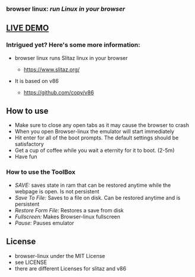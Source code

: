 ### **browser linux:** _run Linux in your browser_

## [LIVE DEMO](https://darin755.github.io/browser-linux/)

### Intrigued yet? Here's some more information:

 - browser linux runs Slitaz linux in your browser

   - https://www.slitaz.org/

 - It is based on v86

   - https://github.com/copy/v86

## How to use

 - Make sure to close any open tabs as it may cause the browser to crash
 - When you open Browser-linux the emulator will start immediately
 - Hit enter for all of the boot prompts. The default settings should be satisfactory
 - Get a cup of coffee while you wait a eternity for it to boot. (2-5m)
 - Have fun

### How to use the ToolBox

 - *SAVE:* saves state in ram that can be restored anytime while the webpage is open. Is not persistent
 - *Save To File:* Saves to a file on disk. Can be restored anytime and is persistent
 - *Restore Form File:* Restores a save from disk
 - *Fullscreen:* Makes Browser-linux fullscreen
 - *Pause:* Pauses emulator

## License

 - browser-linux under the MIT License
 - see LICENSE
 - there are different Licenses for slitaz and v86
